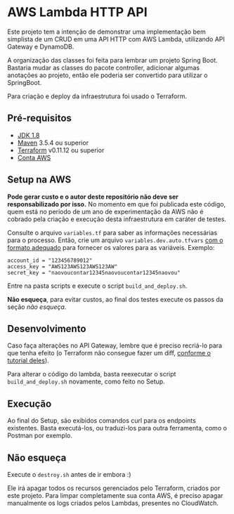 # AWS Lambda HTTP API

Este projeto tem a intenção de demonstrar uma implementação bem simplista de um CRUD em uma API HTTP com AWS Lambda, utilizando API Gateway e DynamoDB.

A organização das classes foi feita para lembrar um projeto Spring Boot. Bastaria mudar as classes do pacote controller, adicionar algumas anotações ao projeto, então ele poderia ser convertido para utilizar o SpringBoot.

Para criação e deploy da infraestrutura foi usado o Terraform.


## Pré-requisitos
* [JDK 1.8](https://www.oracle.com/technetwork/pt/java/javase/downloads/jdk8-downloads-2133151.html)
* [Maven](https://maven.apache.org/download.cgi) 3.5.4 ou superior
* [Terraform](https://www.terraform.io/downloads.html) v0.11.12 ou superior
* [Conta AWS](https://portal.aws.amazon.com/billing/signup)

## Setup na AWS

**Pode gerar custo e o autor deste repositório não deve ser responsabilizado por isso.** 
No momento em que foi publicada este código, quem está no período de um ano de experimentação da AWS não é cobrado pela criação e execução desta infraestrutura em caráter de testes.

Consulte o arquivo `variables.tf` para saber as informações necessárias para o processo. Então, crie um arquivo `variables.dev.auto.tfvars` [com o formato adequado](https://learn.hashicorp.com/terraform/getting-started/variables.html) para fornecer os valores para as variáveis. Exemplo:
```
account_id = "123456789012"
access_key = "AWS123AWS123AWS123AW"
secret_key = "naovoucontar12345naovoucontar12345naovou"
```


Entre na pasta scripts e execute o script `build_and_deploy.sh`. 

**Não esqueça**, para evitar custos, ao final dos testes execute os passos da seção _não esqueça_.

 
## Desenvolvimento

Caso faça alterações no API Gateway, lembre que é preciso recriá-lo para que tenha efeito (o Terraform não consegue fazer um diff, [conforme o tutorial deles](https://learn.hashicorp.com/terraform/aws/lambda-api-gateway#making-changes-to-the-api-gateway-configuration)).

Para alterar o código do lambda, basta reexecutar o script `build_and_deploy.sh` novamente, como feito no Setup.

## Execução

Ao final do Setup, são exibidos comandos curl para os endpoints existentes. Basta executá-los, ou traduzi-los para outra ferramenta, como o Postman por exemplo.

## Não esqueça

Execute o `destroy.sh` antes de ir embora :)

Ele irá apagar todos os recursos gerenciados pelo Terraform, criados por este projeto.
Para limpar completamente sua conta AWS, é preciso apagar manualmente os logs criados pelos Lambdas, presentes no CloudWatch.